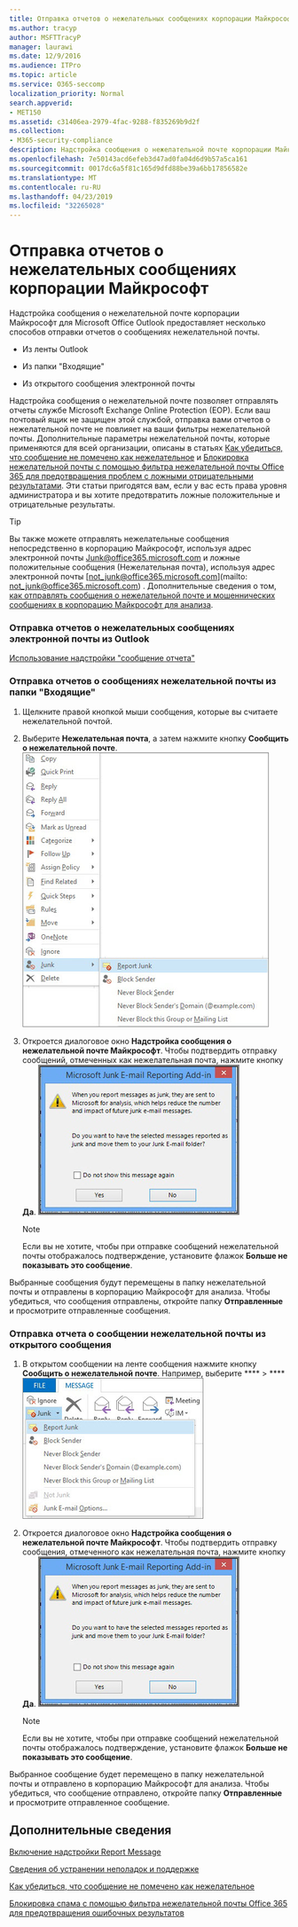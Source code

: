 ```yaml
---
title: Отправка отчетов о нежелательных сообщениях корпорации Майкрософт
ms.author: tracyp
author: MSFTTracyP
manager: laurawi
ms.date: 12/9/2016
ms.audience: ITPro
ms.topic: article
ms.service: O365-seccomp
localization_priority: Normal
search.appverid:
- MET150
ms.assetid: c31406ea-2979-4fac-9288-f835269b9d2f
ms.collection:
- M365-security-compliance
description: Надстройка сообщения о нежелательной почте корпорации Майкрософт для Microsoft Office Outlook предоставляет несколько способов отправки отчетов о сообщениях нежелательной почты.
ms.openlocfilehash: 7e50143acd6efeb3d47ad0fa04d6d9b57a5ca161
ms.sourcegitcommit: 0017dc6a5f81c165d9dfd88be39a6bb17856582e
ms.translationtype: MT
ms.contentlocale: ru-RU
ms.lasthandoff: 04/23/2019
ms.locfileid: "32265028"
---
```

# <a name="report-junk-email-messages-to-microsoft"></a>Отправка отчетов о нежелательных сообщениях корпорации Майкрософт

Надстройка сообщения о нежелательной почте корпорации Майкрософт для Microsoft Office Outlook предоставляет несколько способов отправки отчетов о сообщениях нежелательной почты.
  
- Из ленты Outlook
    
- Из папки "Входящие"
    
- Из открытого сообщения электронной почты
    
Надстройка сообщения о нежелательной почте позволяет отправлять отчеты службе Microsoft Exchange Online Protection (EOP). Если ваш почтовый ящик не защищен этой службой, отправка вами отчетов о нежелательной почте не повлияет на ваши фильтры нежелательной почты. Дополнительные параметры нежелательной почты, которые применяются для всей организации, описаны в статьях [Как убедиться, что сообщение не помечено как нежелательное](https://go.microsoft.com/fwlink/p/?LinkId=534224) и [Блокировка нежелательной почты с помощью фильтра нежелательной почты Office 365 для предотвращения проблем с ложными отрицательными результатами](https://go.microsoft.com/fwlink/p/?LinkId=534225). Эти статьи пригодятся вам, если у вас есть права уровня администратора и вы хотите предотвратить ложные положительные и отрицательные результаты.
  
> [!TIP]
> Вы также можете отправлять нежелательные сообщения непосредственно в корпорацию Майкрософт, используя адрес электронной почты [Junk@office365.microsoft.com](mailto:junk@office365.microsoft.com) и ложные положительные сообщения (Нежелательная почта), используя адрес электронной почты [not_junk@office365.microsoft.com](mailto: not_junk@office365.microsoft.com) . Дополнительные сведения о том, [как отправлять сообщения о нежелательной почте и мошеннических сообщениях в корпорацию Майкрософт для анализа](submit-spam-non-spam-and-phishing-scam-messages-to-microsoft-for-analysis.md). 
  
### <a name="to-report-junk-email-messages-from-outlook"></a>Отправка отчетов о нежелательных сообщениях электронной почты из Outlook

[Использование надстройки "сообщение отчета"](https://support.office.com/article/b5caa9f1-cdf3-4443-af8c-ff724ea719d2) 
  
### <a name="to-report-junk-email-messages-from-your-inbox"></a>Отправка отчетов о сообщениях нежелательной почты из папки "Входящие"

1. Щелкните правой кнопкой мыши сообщения, которые вы считаете нежелательной почтой.
    
2. Выберите **Нежелательная почта**, а затем нажмите кнопку **Сообщить о нежелательной почте**.
    ![Отправка отчетов о нежелательной почте из папки "Входящие"](media/EOP-Outlook-Junk-Reporting-Tool-3.jpg)
  
3. Откроется диалоговое окно **Надстройка сообщения о нежелательной почте Майкрософт**. Чтобы подтвердить отправку сообщений, отмеченных как нежелательная почта, нажмите кнопку **Да**.
    ![Подтверждение отчета о нежелательной почте](media/EOP-Outlook-Junk-Reporting-Tool-2.jpg)
  
    > [!NOTE]
    > Если вы не хотите, чтобы при отправке сообщений нежелательной почты отображалось подтверждение, установите флажок **Больше не показывать это сообщение**. 
  
Выбранные сообщения будут перемещены в папку нежелательной почты и отправлены в корпорацию Майкрософт для анализа. Чтобы убедиться, что сообщения отправлены, откройте папку **Отправленные** и просмотрите отправленные сообщения. 
  
### <a name="to-report-a-junk-email-message-from-within-an-opened-message"></a>Отправка отчета о сообщении нежелательной почты из открытого сообщения

1. В открытом сообщении на ленте сообщения нажмите кнопку **Сообщить о нежелательной почте**. Например, выберите **** \> **** ![нежелательный отчет нежелательной почты из сообщения.](media/EOP-Outlook-Junk-Reporting-Tool-4.jpg)
  
2. Откроется диалоговое окно **Надстройка сообщения о нежелательной почте Майкрософт**. Чтобы подтвердить отправку сообщения, отмеченного как нежелательная почта, нажмите кнопку **Да**.
    ![Подтверждение отчета о нежелательной почте](media/EOP-Outlook-Junk-Reporting-Tool-2.jpg)
  
    > [!NOTE]
    > Если вы не хотите, чтобы при отправке сообщений нежелательной почты отображалось подтверждение, установите флажок **Больше не показывать это сообщение**. 
  
Выбранное сообщение будет перемещено в папку нежелательной почты и отправлено в корпорацию Майкрософт для анализа. Чтобы убедиться, что сообщение отправлено, откройте папку **Отправленные** и просмотрите отправленное сообщение. 
  
## <a name="for-more-information"></a>Дополнительные сведения

[Включение надстройки Report Message](https://support.office.com/article/4250c4bc-6102-420b-9e0a-a95064837676)
  
[Сведения об устранении неполадок и поддержке](troubleshooting-and-support-information.md)
  
[Как убедиться, что сообщение не помечено как нежелательное](https://go.microsoft.com/fwlink/p/?LinkId=534224)
  
[Блокировка спама с помощью фильтра нежелательной почты Office 365 для предотвращения ошибочных результатов](https://go.microsoft.com/fwlink/p/?LinkId=534225)
  

